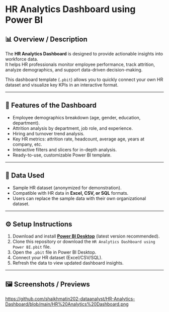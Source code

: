 # HR Analytics Dashboard using Power BI

## 📊 Overview / Description
The **HR Analytics Dashboard** is designed to provide actionable insights into workforce data.  
It helps HR professionals monitor employee performance, track attrition, analyze demographics, and support data-driven decision-making.  

This dashboard template (`.pbit`) allows you to quickly connect your own HR dataset and visualize key KPIs in an interactive format.

---

## 🚀 Features of the Dashboard
- Employee demographics breakdown (age, gender, education, department).  
- Attrition analysis by department, job role, and experience.  
- Hiring and turnover trend analysis.  
- Key HR metrics: attrition rate, headcount, average age, years at company, etc.  
- Interactive filters and slicers for in-depth analysis.  
- Ready-to-use, customizable Power BI template.  

---

## 📂 Data Used
- Sample HR dataset (anonymized for demonstration).  
- Compatible with HR data in **Excel, CSV, or SQL** formats.  
- Users can replace the sample data with their own organizational dataset.  

---

## ⚙️ Setup Instructions
1. Download and install **[Power BI Desktop](https://powerbi.microsoft.com/desktop/)** (latest version recommended).  
2. Clone this repository or download the `HR Analytics Dashboard using Power BI.pbit` file.  
3. Open the `.pbit` file in Power BI Desktop.  
4. Connect your HR dataset (Excel/CSV/SQL).  
5. Refresh the data to view updated dashboard insights.  

---

## 🖼️ Screenshots / Previews
  https://github.com/shaikhmatin202-dataanalyst/HR-Analytics-Dashboard/blob/main/HR%20Analytics%20Dashboard.png

